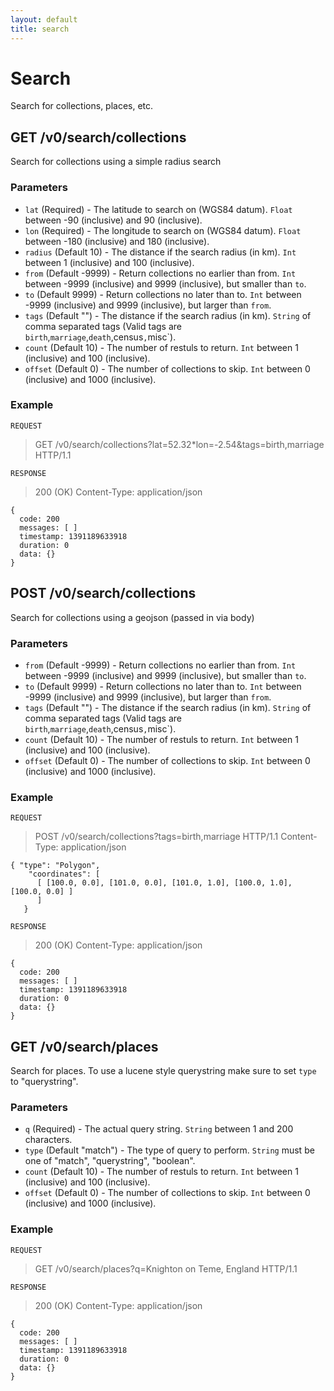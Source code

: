 ```yaml
---
layout: default
title: search
---
```


# Search
Search for collections, places, etc.

## GET /v0/search/collections
Search for collections using a simple radius search

### Parameters
* `lat` (Required) - The latitude to search on (WGS84 datum). `Float` between -90 (inclusive) and 90 (inclusive).
* `lon` (Required) - The longitude to search on (WGS84 datum). `Float` between -180 (inclusive) and 180 (inclusive).
* `radius` (Default 10) - The distance if the search radius (in km). `Int` between 1 (inclusive) and 100 (inclusive).
* `from` (Default -9999) - Return collections no earlier than from. `Int` between -9999 (inclusive) and 9999 (inclusive), but smaller than `to`.
* `to` (Default 9999) - Return collections no later than to. `Int` between -9999 (inclusive) and 9999 (inclusive), but larger than `from`.
* `tags` (Default "") - The distance if the search radius (in km). `String` of comma separated tags (Valid tags are `birth`,`marriage`,`death`,census`,`misc`).
* `count` (Default 10) - The number of restuls to return. `Int` between 1 (inclusive) and 100 (inclusive).
* `offset` (Default 0) - The number of collections to skip. `Int` between 0 (inclusive) and 1000 (inclusive).

### Example

`REQUEST`
> GET /v0/search/collections?lat=52.32*lon=-2.54&tags=birth,marriage HTTP/1.1

`RESPONSE`
> 200 (OK)
> Content-Type: application/json

````
{
  code: 200
  messages: [ ]
  timestamp: 1391189633918
  duration: 0
  data: {}
}
````

## POST /v0/search/collections
Search for collections using a geojson (passed in via body)

### Parameters
* `from` (Default -9999) - Return collections no earlier than from. `Int` between -9999 (inclusive) and 9999 (inclusive), but smaller than `to`.
* `to` (Default 9999) - Return collections no later than to. `Int` between -9999 (inclusive) and 9999 (inclusive), but larger than `from`.
* `tags` (Default "") - The distance if the search radius (in km). `String` of comma separated tags (Valid tags are `birth`,`marriage`,`death`,census`,`misc`).
* `count` (Default 10) - The number of restuls to return. `Int` between 1 (inclusive) and 100 (inclusive).
* `offset` (Default 0) - The number of collections to skip. `Int` between 0 (inclusive) and 1000 (inclusive).

### Example

`REQUEST`
> POST /v0/search/collections?tags=birth,marriage HTTP/1.1
> Content-Type: application/json

````
{ "type": "Polygon",
    "coordinates": [
      [ [100.0, 0.0], [101.0, 0.0], [101.0, 1.0], [100.0, 1.0], [100.0, 0.0] ]
      ]
   }
````

`RESPONSE`
> 200 (OK)
> Content-Type: application/json

````
{
  code: 200
  messages: [ ]
  timestamp: 1391189633918
  duration: 0
  data: {}
}
````

## GET /v0/search/places
Search for places. To use a lucene style querystring make sure to set `type` to "querystring".

### Parameters
* `q` (Required) - The actual query string. `String` between 1 and 200 characters.
* `type` (Default "match") - The type of query to perform. `String` must be one of "match", "querystring", "boolean".
* `count` (Default 10) - The number of restuls to return. `Int` between 1 (inclusive) and 100 (inclusive).
* `offset` (Default 0) - The number of collections to skip. `Int` between 0 (inclusive) and 1000 (inclusive).

### Example

`REQUEST`
> GET /v0/search/places?q=Knighton on Teme, England HTTP/1.1

`RESPONSE`
> 200 (OK)
> Content-Type: application/json

````
{
  code: 200
  messages: [ ]
  timestamp: 1391189633918
  duration: 0
  data: {}
}
````